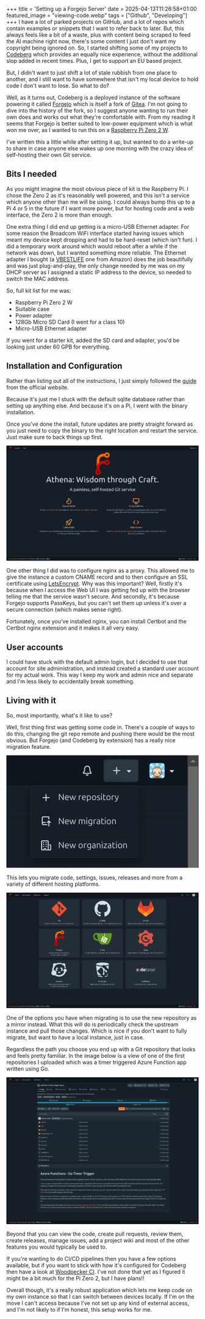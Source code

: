+++
title = 'Setting up a Forgejo Server'
date = 2025-04-13T11:26:58+01:00
featured_image = "viewing-code.webp"
tags = ["Github", "Developing"]
+++
I have a lot of parked projects on GitHub, and a lot of repos which contain examples or snippets that I want to refer back to later. But, this always feels like a bit of a waste, plus with content being scraped to feed the AI machine right now, there's some content I just don't want my copyright being ignored on. So, I started shifting some of my projects to [Codeberg](https://codeberg.org) which provides an equally nice experience, without the additional slop added in recent times. Plus, I get to support an EU based project.

But, I didn't want to just shift a lot of stale rubbish from one place to another, and I still want to have somewhere that isn't my local device to hold code I don't want to lose. So what to do?

Well, as it turns out, Codeberg is a deployed instance of the software powering it called [Forgejo](https://forgejo.org) which is itself a fork of [Gitea](https://about.gitea.com). I'm not going to dive into the history of the fork, so I suggest anyone wanting to run their own does and works out what they're comfortable with. From my reading it seems that Forgejo is better suited to low-power equipment which is what won me over, as I wanted to run this on a [Raspberry Pi Zero 2 W](https://www.raspberrypi.com/products/raspberry-pi-zero-2-w/).

I've written this a little while after setting it up, but wanted to do a write-up to share in case anyone else wakes up one morning with the crazy idea of self-hosting their own Git service.

## Bits I needed

As you might imagine the most obvious piece of kit is the Raspberry Pi. I chose the Zero 2 as it's reasonably well powered, and this isn't a service which anyone other than me will be using. I could always bump this up to a Pi 4 or 5 in the future if I want more power, but for hosting code and a web interface, the Zero 2 is more than enough.

One extra thing I did end up getting is a micro-USB Ethernet adapter. For some reason the Broadcom WiFi interface started having issues which meant my device kept dropping and had to be hard-reset (which isn't fun). I did a temporary work around which would reboot after a while if the network was down, but I wanted something more reliable. The Ethernet adapter I bought (a [VBESTLIFE](https://amzn.eu/d/67cNIWf) one from Amazon) does the job beautifully and was just plug-and-play, the only change needed by me was on my DHCP server as I assigned a static IP address to the device, so needed to switch the MAC address.

So, full kit list for me was:

* Raspberry Pi Zero 2 W
* Suitable case
* Power adapter
* 128Gb Micro SD Card (I went for a class 10)
* Micro-USB Ethernet adapter

If you went for a starter kit, added the SD card and adapter, you'd be looking just under 60 GPB for everything.

## Installation and Configuration

Rather than listing out all of the instructions, I just simply followed the [guide](https://forgejo.org/docs/latest/admin/installation/) from the official website.

Because it's just me I stuck with the default sqlite database rather than setting up anything else. And because it's on a Pi, I went with the binary installation.

Once you've done the install, future updates are pretty straight forward as you just need to copy the binary to the right location and restart the service. Just make sure to back things up first.

![Forgejo Homepage](forgejo-homepage.webp "The deployed Forgejo instance")

One other thing I did was to configure nginx as a proxy. This allowed me to give the instance a custom CNAME record and to then configure an SSL certificate using [LetsEncrypt](https://letsencrypt.org). Why was this important? Well, firstly it's because when I access the Web UI I was getting fed up with the browser telling me that the service wasn't secure. And secondly, it's because Forgejo supports PassKeys, but you can't set them up unless it's over a secure connection (which makes sense right).

Fortunately, once you've installed nginx, you can install Certbot and the Certbot nginx extension and it makes it all very easy.

## User accounts

I could have stuck with the default admin login, but I decided to use that account for site administration, and instead created a standard user account for my actual work. This way I keep my work and admin nice and separate and I'm less likely to accidentally break something.

## Living with it

So, most importantly, what's it like to use?

Well, first thing first was getting some code in. There's a couple of ways to do this, changing the git repo remote and pushing there would be the most obvious. But Forgejo (and Codeberg by extension) has a really nice migration feature.

![Migration option](migration-option.webp "Selecting the migration option")

This lets you migrate code, settings, issues, releases and more from a variety of different hosting platforms.

![Migration choices](migration-choices.webp "Options for migration")

One of the options you have when migrating is to use the new repository as a mirror instead. What this will do is periodically check the upstream instance and pull those changes. Which is nice if you don't want to fully migrate, but want to have a local instance, just in case.

Regardless the path you choose you end up with a Git repository that looks and feels pretty familiar. In the image below is a view of one of the first repositories I uploaded which was a timer triggered Azure Function app written using Go.

![Standard Repository](repo.webp "A standard repository")

Beyond that you can view the code, create pull requests, review them, create releases, manage issues, add a project wiki and most of the other features you would typically be used to.

If you're wanting to do CI/CD pipelines then you have a few options available, but if you want to stick with how it's configured for Codeberg then have a look at [Woodpecker CI](https://woodpecker-ci.org). I've not done that yet as I figured it might be a bit much for the Pi Zero 2, but I have plans!!

Overall though, it's a really robust application which lets me keep code on my own instance so that I can switch between devices locally. If I'm on the move I can't access because I've not set up any kind of external access, and I'm not likely to if I'm honest, this setup works for me.
